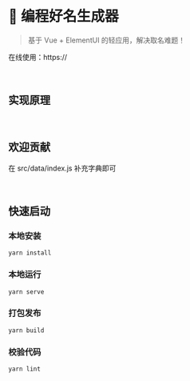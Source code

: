 # 🤔 编程好名生成器

> 基于 Vue + ElementUI 的轻应用，解决取名难题！

在线使用：https://

<br/>

## 实现原理


<br/>

## 欢迎贡献

在 src/data/index.js 补充字典即可

<br/>

## 快速启动

### 本地安装
```
yarn install
```

### 本地运行
```
yarn serve
```

### 打包发布
```
yarn build
```

### 校验代码
```
yarn lint
```
